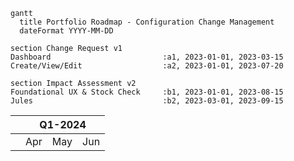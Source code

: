 ```mermaid
gantt
  title Portfolio Roadmap - Configuration Change Management
  dateFormat YYYY-MM-DD

section Change Request v1
Dashboard                         :a1, 2023-01-01, 2023-03-15
Create/View/Edit                  :a2, 2023-01-01, 2023-07-20

section Impact Assessment v2
Foundational UX & Stock Check     :b1, 2023-01-01, 2023-08-15
Jules                             :b2, 2023-03-01, 2023-09-15 
```

<table>
  <thead>
    <tr>
      <th></th>
      <th colspan=3>Q1-2024</th>
    </tr>
  </thead>
  <tbody>
    <tr>
      <td></td>
      <td>Apr</td>
      <td>May</td>
      <td>Jun</td>
    </tr>
  </tbody>
</table>
